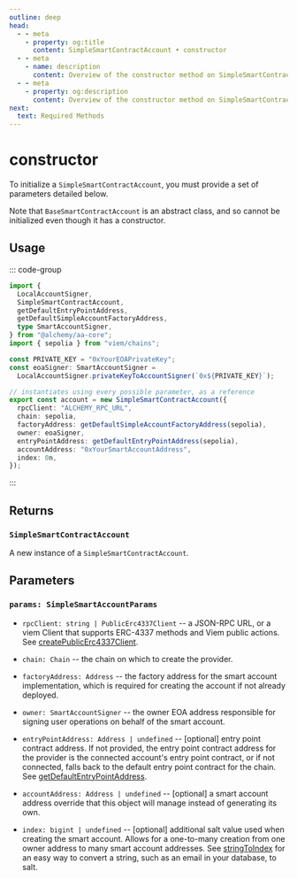 ```yaml
---
outline: deep
head:
  - - meta
    - property: og:title
      content: SimpleSmartContractAccount • constructor
  - - meta
    - name: description
      content: Overview of the constructor method on SimpleSmartContractAccount in aa-core
  - - meta
    - property: og:description
      content: Overview of the constructor method on SimpleSmartContractAccount in aa-core
next:
  text: Required Methods
---
```


# constructor

To initialize a `SimpleSmartContractAccount`, you must provide a set of parameters detailed below.

Note that `BaseSmartContractAccount` is an abstract class, and so cannot be initialized even though it has a constructor.

## Usage

::: code-group

```ts [example.ts]
import {
  LocalAccountSigner,
  SimpleSmartContractAccount,
  getDefaultEntryPointAddress,
  getDefaultSimpleAccountFactoryAddress,
  type SmartAccountSigner,
} from "@alchemy/aa-core";
import { sepolia } from "viem/chains";

const PRIVATE_KEY = "0xYourEOAPrivateKey";
const eoaSigner: SmartAccountSigner =
  LocalAccountSigner.privateKeyToAccountSigner(`0x${PRIVATE_KEY}`);

// instantiates using every possible parameter, as a reference
export const account = new SimpleSmartContractAccount({
  rpcClient: "ALCHEMY_RPC_URL",
  chain: sepolia,
  factoryAddress: getDefaultSimpleAccountFactoryAddress(sepolia),
  owner: eoaSigner,
  entryPointAddress: getDefaultEntryPointAddress(sepolia),
  accountAddress: "0xYourSmartAccountAddress",
  index: 0n,
});
```

:::

## Returns

### `SimpleSmartContractAccount`

A new instance of a `SimpleSmartContractAccount`.

## Parameters

### `params: SimpleSmartAccountParams`

- `rpcClient: string | PublicErc4337Client` -- a JSON-RPC URL, or a viem Client that supports ERC-4337 methods and Viem public actions. See [createPublicErc4337Client](/packages/aa-core/client/createPublicErc4337Client.md).

- `chain: Chain` -- the chain on which to create the provider.

- `factoryAddress: Address` -- the factory address for the smart account implementation, which is required for creating the account if not already deployed.

- `owner: SmartAccountSigner` -- the owner EOA address responsible for signing user operations on behalf of the smart account.

- `entryPointAddress: Address | undefined` -- [optional] entry point contract address. If not provided, the entry point contract address for the provider is the connected account's entry point contract, or if not connected, falls back to the default entry point contract for the chain. See [getDefaultEntryPointAddress](/packages/aa-core/utils/getDefaultEntryPointAddress.html#getdefaultentrypointaddress).

- `accountAddress: Address | undefined` -- [optional] a smart account address override that this object will manage instead of generating its own.

- `index: bigint | undefined` -- [optional] additional salt value used when creating the smart account. Allows for a one-to-many creation from one owner address to many smart account addresses. See [stringToIndex](/packages/aa-core/utils/stringToIndex.html) for an easy way to convert a string, such as an email in your database, to salt.
